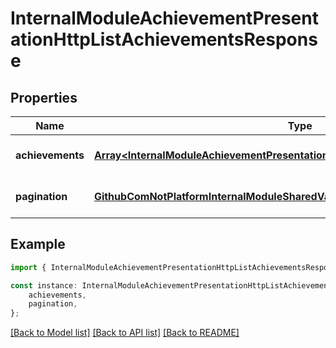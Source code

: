 # InternalModuleAchievementPresentationHttpListAchievementsResponse


## Properties

Name | Type | Description | Notes
------------ | ------------- | ------------- | -------------
**achievements** | [**Array&lt;InternalModuleAchievementPresentationHttpGetAchievementOneResponse&gt;**](InternalModuleAchievementPresentationHttpGetAchievementOneResponse.md) |  | [optional] [default to undefined]
**pagination** | [**GithubComNotPlatformInternalModuleSharedValueobjectPaginationResponse**](GithubComNotPlatformInternalModuleSharedValueobjectPaginationResponse.md) |  | [optional] [default to undefined]

## Example

```typescript
import { InternalModuleAchievementPresentationHttpListAchievementsResponse } from 'not-games-sdk-public';

const instance: InternalModuleAchievementPresentationHttpListAchievementsResponse = {
    achievements,
    pagination,
};
```

[[Back to Model list]](../README.md#documentation-for-models) [[Back to API list]](../README.md#documentation-for-api-endpoints) [[Back to README]](../README.md)
